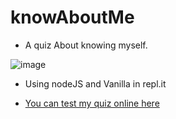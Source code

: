# knowAboutMe
* A quiz About knowing myself.

![image](https://user-images.githubusercontent.com/55906931/129467135-0648a832-6afa-4976-a4eb-72707fd92b44.png)


* Using nodeJS and Vanilla in repl.it

* [You can test my quiz online here](https://repl.it/@SakshamAk/The-me-quiz?embed=1&output=1#index.js)
